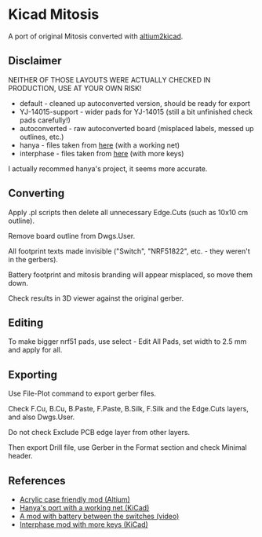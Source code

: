 Kicad Mitosis
=============

A port of original Mitosis converted with [altium2kicad](https://github.com/thesourcerer8/altium2kicad).

Disclaimer
----------

NEITHER OF THOSE LAYOUTS WERE ACTUALLY CHECKED IN PRODUCTION, USE AT YOUR OWN RISK!

* default - cleaned up autoconverted version, should be ready for export
* YJ-14015-support - wider pads for YJ-14015 (still a bit unfinished check pads carefully!)
* autoconverted - raw autoconverted board (misplaced labels, messed up outlines, etc.)
* hanya - files taken from [here](https://github.com/hanya/mitosis-hardware/tree/kicad) (with a working net)
* interphase - files taken from [here](https://github.com/Durburz/interphase) (with more keys)

I actually recommed hanya's project, it seems more accurate.

Converting
----------

Apply .pl scripts then delete all unnecessary Edge.Cuts (such as 10x10 cm outline).

Remove board outline from Dwgs.User.

All footprint texts made invisible ("Switch", "NRF51822", etc. - they weren't in the gerbers).

Battery footprint and mitosis branding will appear misplaced, so move them down.

Check results in 3D viewer against the original gerber.

Editing
-------

To make bigger nrf51 pads, use select - Edit All Pads, set width to 2.5 mm and apply for all.


Exporting
---------

Use File-Plot command to export gerber files.

Check F.Cu, B.Cu, B.Paste, F.Paste, B.Silk, F.Silk and the Edge.Cuts layers, and also Dwgs.User.

Do not check Exclude PCB edge layer from other layers.

Then export Drill file, use Gerber in the Format section and check Minimal header.


References
----------

* [Acrylic case friendly mod (Altium)](https://github.com/YCF/mitosis-hardware-mod)
* [Hanya's port with a working net (KiCad)](https://github.com/hanya/mitosis-hardware)
* [A mod with battery between the switches (video)](https://www.reddit.com/r/MechanicalKeyboards/comments/6tcctx/new_buildmitosisplusthank_you_reverse_bias/dlk3rg7/)
* [Interphase mod with more keys (KiCad)](https://github.com/Durburz/interphase)




